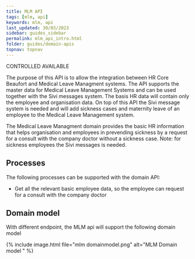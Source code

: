 ```yaml
---
title: MLM API
tags: [mlm, api]
keywords: mlm, api
last_updated: 30/03/2023
sidebar: guides_sidebar
permalink: mlm_api_intro.html
folder: guides/domain-apis
topnav: topnav
---
```

<span class="label label-warning">CONTROLLED AVAILABLE</span>



The purpose of this API is to allow the integration between HR Core Beaufort and  Medical Leave Managment systems. The API supports the master data for Medical Leave Management Systems and can be used together with the Sivi messages system.
The basis HR data will contain only the employee and organisation data. On top of this API the Sivi message system is needed and will add sickness cases and maternity leave of an employee to the Medical Leave Management system.

The Medical Leave Managment domain provides the basic HR information that helps organisation and employees in prevending sickness by a request for a consult with the company doctor without a sickness case. 
Note: for sickness employees the Sivi messages is needed.

## Processes
The following processes can be supported with the domain API:
- Get all the relevant basic employee data, so the employee can request for a consult with the company doctor

## Domain model
With different endpoint, the MLM api will support the following domain model

{% include image.html file="mlm domainmodel.png" alt="MLM Domain model " %}
